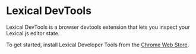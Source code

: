 # Lexical DevTools

Lexical DevTools is a browser devtools extension that lets you inspect your Lexical.js editor state.

To get started, install Lexical Developer Tools from the [Chrome Web Store](https://chromewebstore.google.com/detail/lexical-devtools/dmbopeepjkdlplkjcjbnfiikajiddhnd).
